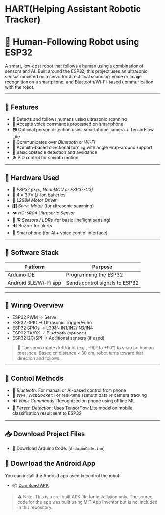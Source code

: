 # HART(Helping Assistant Robotic Tracker)
# 🤖 Human-Following Robot using ESP32

A smart, low-cost robot that follows a human using a combination of sensors and AI. Built around the ESP32, this project uses an ultrasonic sensor mounted on a servo for directional scanning, voice or image recognition on a smartphone, and Bluetooth/Wi-Fi-based communication with the robot.


---

## 🧠 Features

- 🧍 Detects and follows humans using ultrasonic scanning
- 🎤 Accepts voice commands processed on smartphone
- 📷 Optional person detection using smartphone camera + TensorFlow Lite
- 📡 Communicates over *Bluetooth* or *Wi-Fi*
- 🧭 Azimuth-based directional turning with angle wrap-around support
- 🚧 Basic obstacle detection and avoidance
- ⚙ PID control for smooth motion

---

## 🔧 Hardware Used

- 🔲 *ESP32 (e.g., NodeMCU or ESP32-C3)*
- 🔋 4 × 3.7V Li-ion batteries
- 🔀 *L298N Motor Driver*
- 🎛 *Servo Motor* (for ultrasonic scanning)
- 👁 *HC-SR04 Ultrasonic Sensor*
- 🔦 *IR Sensors / LDRs* (for basic line/light sensing)
- 🔊 Buzzer for alerts
- 📱 Smartphone (for AI + voice control interface)

---

## 📱 Software Stack

| Platform        | Purpose                             |
|----------------|--------------------------------------|
| Arduino IDE     | Programming the ESP32               |
| Android BLE/Wi-Fi app | Sends control signals to ESP32 |

---

## 🔌 Wiring Overview

- ESP32 PWM → Servo
- ESP32 GPIO → Ultrasonic Trigger/Echo
- ESP32 GPIOs → L298N IN1/IN2/IN3/IN4
- ESP32 TX/RX → Bluetooth (optional)
- ESP32 I2C/SPI → Additional sensors (if used)

> 📐 The servo rotates left/right (e.g., -90° to +90°) to scan for human presence. Based on distance < 30 cm, robot turns toward that direction and follows.

---

## 📲 Control Methods

- 🔵 *Bluetooth*: For manual or AI-based control from phone
- 📡 *Wi-Fi WebSocket*: For real-time azimuth data or camera tracking
- 🔊 *Voice Commands*: Recognized on phone using offline ML
- 🧍 *Person Detection*: Uses TensorFlow Lite model on mobile, classification result sent to ESP32

---



## 📥 Download Project Files

- 📄 Download Arduino Code: [`ArduinoCode.ino`]
## 📱 Download the Android App

You can install the Android app used to control the robot:

- 📦 [Download APK](./Esp32_Compass.apk)

> ⚠️ Note: This is a pre-built APK file for installation only. The source code for the app was built using MIT App Inventor but is not included in this repository.


